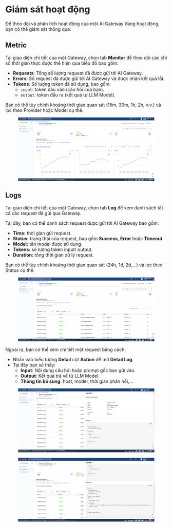 # Giám sát hoạt động

Để theo dõi và phân tích hoạt động của một AI Gateway đang hoạt động, bạn có thể giám sát thông qua:

## Metric

Tại giao diện chi tiết của một Gateway, chọn tab **Monitor** để theo dõi các chỉ số thời gian thực được thể hiện qua biểu đồ bao gồm:

* **Requests**: Tổng số lượng request đã được gửi tới AI Gateway.
* **Errors**: Số request đã được gửi tới AI Gateway và được nhận kết quả lỗi.
* **Tokens**: Số lượng token đã sử dụng, bao gồm:
  * `input`: token đầu vào (câu hỏi của bạn).
  * `output`: token đầu ra (kết quả từ LLM Model).

Bạn có thể tùy chỉnh khoảng thời gian quan sát (15m, 30m, 1h, 2h, v.v.) và lọc theo Provider hoặc Model cụ thể.

<figure><img src="../../.gitbook/assets/image (6) (1) (1) (1).png" alt=""><figcaption></figcaption></figure>

## Logs

Tại giao diện chi tiết của một Gateway, chọn tab **Log** để xem danh sách tất cả các request đã gửi qua Gateway.

Tại đây, bạn có thể danh sách request được gửi tới AI Gateway bao gồm:&#x20;

* **Time:** thời gian gửi request.
* **Status:** trạng thái của request, bao gồm **Success**, **Error** hoặc **Timeout**.
* **Model:** tên model được sử dụng.
* **Tokens:** số lượng token input/ output.
* **Duration:** tổng thời gian xử lý request.

Bạn có thể tùy chỉnh khoảng thời gian quan sát (24h, 1d, 2d,...) và lọc theo Status cụ thể.

<figure><img src="../../.gitbook/assets/image (1) (1) (1) (1) (1) (1) (1).png" alt=""><figcaption></figcaption></figure>

Ngoài ra, bạn có thể xem chi tiết một request bằng cách:

* Nhấn vào biểu tượng **Detail** cột **Action** để mở **Detail Log**.
* Tại đây bạn sẽ thấy:
  * **Input**: Nội dung câu hỏi hoặc prompt gốc bạn gửi vào.
  * **Output**: Kết quả trả về từ LLM Model.
  * **Thông tin bổ sung**: host, model, thời gian phản hồi,...

<figure><img src="../../.gitbook/assets/image (2) (1) (1) (1) (1).png" alt=""><figcaption></figcaption></figure>

<figure><img src="../../.gitbook/assets/image (9) (1).png" alt=""><figcaption></figcaption></figure>

